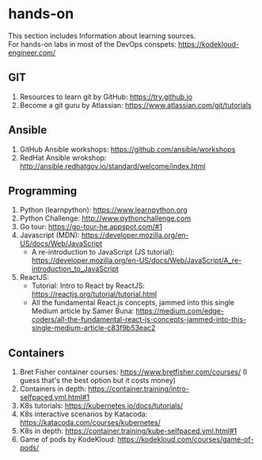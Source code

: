 # hands-on
This section includes Information about learning sources. </br>
For hands-on labs in most of the DevOps conspets: https://kodekloud-engineer.com/
## GIT
1. Resources to learn git by GitHub: https://try.github.io
2. Become a git guru by Atlassian: https://www.atlassian.com/git/tutorials  
## Ansible
1. GitHub Ansible workshops: https://github.com/ansible/workshops 
2. RedHat Ansible wrokshop: http://ansible.redhatgov.io/standard/welcome/index.html  
## Programming
1. Python (learnpython): https://www.learnpython.org
1. Python Challenge: http://www.pythonchallenge.com
1. Go tour: https://go-tour-he.appspot.com/#1
1. Javascript (MDN): https://developer.mozilla.org/en-US/docs/Web/JavaScript
   - A re-introduction to JavaScript (JS tutorial): https://developer.mozilla.org/en-US/docs/Web/JavaScript/A_re-introduction_to_JavaScript
4. ReactJS:
   - Tutorial: Intro to React by ReactJS: https://reactjs.org/tutorial/tutorial.html
   - All the fundamental React.js concepts, jammed into this single Medium article by Samer Buna: https://medium.com/edge-coders/all-the-fundamental-react-js-concepts-jammed-into-this-single-medium-article-c83f9b53eac2 
## Containers
1. Bret Fisher container courses: https://www.bretfisher.com/courses/ (I guess that's the best option but it costs money)
2. Containers in depth: https://container.training/intro-selfpaced.yml.html#1
3. K8s tutorials: https://kubernetes.io/docs/tutorials/
4. K8s interactive scenarios by Katacoda: https://katacoda.com/courses/kubernetes/
5. K8s in depth: https://container.training/kube-selfpaced.yml.html#1
6. Game of pods by KodeKloud: https://kodekloud.com/courses/game-of-pods/
